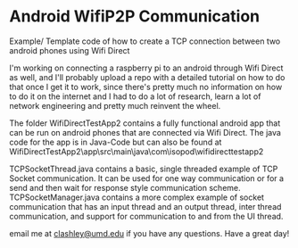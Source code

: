 # Android WifiP2P Communication
 Example/ Template code of how to create a TCP connection between two android phones using Wifi Direct
 
 I'm working on connecting a raspberry pi to an android through Wifi Direct as well, and I'll probably upload a repo with a detailed tutorial on how to do that once I get it to work, since there's pretty much no information on how to do it on the internet and I had to do a lot of research, learn a lot of network engineering and pretty much reinvent the wheel.
 
 The folder WifiDirectTestApp2 contains a fully functional android app that can be run on android phones that are connected via Wifi Direct. The java code for the app is in
 Java-Code but can also be found at WifiDirectTestApp2\app\src\main\java\com\isopod\wifidirecttestapp2
 
 TCPSocketThread.java contains a basic, single threaded example of TCP Socket communication. It can be used for one way communication or for a send and then wait for response style communication scheme. TCPSocketManager.java contains a more complex example of socket communication that has an input thread and an output thread, inter thread communication, and support for communication to and from the UI thread.
 
 email me at clashley@umd.edu if you have any questions. Have a great day!
